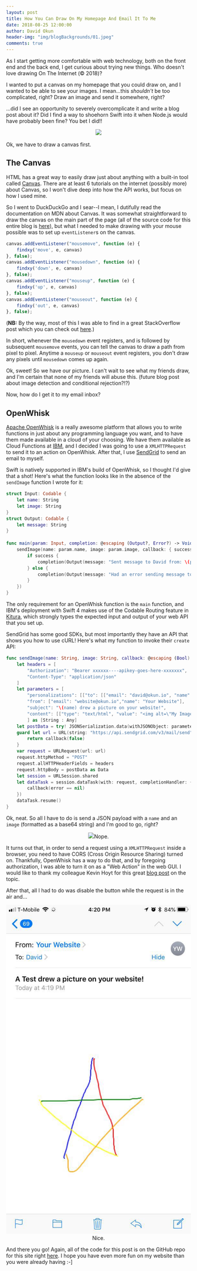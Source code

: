 ```yaml
---
layout: post
title: How You Can Draw On My Homepage And Email It To Me
date: 2018-08-25 12:00:00
author: David Okun
header-img: "img/blogBackgrounds/01.jpeg"
comments: true
---
```


As I start getting more comfortable with web technology, both on the front end and the back end, I get curious about trying new things. Who doesn't love drawing On The Internet (© 2018)?

I wanted to put a canvas on my homepage that you could draw on, and I wanted to be able to see your images. I mean...this *shouldn't* be too complicated, right? Draw an image and send it somewhere, right?

...did I see an opportunity to severely overcomplicate it and write a blog post about it? Did I find a way to shoehorn Swift into it when Node.js would have probably been fine? You bet I did!!

<p align="center">
    <img src="https://media.giphy.com/media/l2JdXrDsG0DiTxXK8/giphy.gif"/>
</p>

Ok, we have to draw a canvas first.

## The Canvas

HTML has a great way to easily draw just about anything with a built-in tool called [Canvas](https://developer.mozilla.org/en-US/docs/Web/API/Canvas_API). There are at least 6 tutorials on the internet (possibly more) about Canvas, so I won't dive deep into how the API works, but focus on how I used mine.

So I went to DuckDuckGo and I sear--I mean, I dutifully read the documentation on MDN about Canvas. It was somewhat straightforward to draw the canvas on the main part of the page (all of the source code for this entire blog is [here](https://github.com/dokun1/dokun1.github.io)), but what I needed to make drawing with your mouse possible was to set up `eventListener`s on the canvas.

```javascript
canvas.addEventListener("mousemove", function (e) {
    findxy('move', e, canvas)
}, false);
canvas.addEventListener("mousedown", function (e) {
    findxy('down', e, canvas)
}, false);
canvas.addEventListener("mouseup", function (e) {
    findxy('up', e, canvas)
}, false);
canvas.addEventListener("mouseout", function (e) {
    findxy('out', e, canvas)
}, false);
```

(**NB:** By the way, most of this I was able to find in a great StackOverflow post which you can check out [here](https://stackoverflow.com/questions/2368784/draw-on-html5-canvas-using-a-mouse).)

In short, whenever the `mousedown` event registers, and is followed by subsequent `mousemove` events, you can tell the canvas to draw a path from pixel to pixel. Anytime a `mouseup` or `mouseout` event registers, you don't draw any pixels until `mousedown` comes up again.

Ok, sweet! So we have our picture. I can't wait to see what my friends draw, and I'm certain that none of my friends will abuse this. (future blog post about image detection and conditional rejection?!?)

Now, how do I get it to my email inbox?

## OpenWhisk

[Apache OpenWhisk](https://openwhisk.apache.org) is a really awesome platform that allows you to write functions in just about any programming language you want, and to have them made available in a cloud of your choosing. We have them available as Cloud Functions at [IBM](https://console.bluemix.net/openwhisk/), and I decided I was going to use a `XMLHTTPRequest` to send it to an action on OpenWhisk. After that, I use [SendGrid](https://sendgrid.com) to send an email to myself.

Swift is natively supported in IBM's build of OpenWhisk, so I thought I'd give that a shot! Here's what the function looks like in the absence of the `sendImage` function I wrote for it:

```swift
struct Input: Codable {
    let name: String
    let image: String
}
struct Output: Codable {
    let message: String
}

func main(param: Input, completion: @escaping (Output?, Error?) -> Void) -> Void {
    sendImage(name: param.name, image: param.image, callback: { success in
        if success {
            completion(Output(message: "Sent message to David from: \(param.name)"), nil)
        } else {
            completion(Output(message: "Had an error sending message to David from: \(param.name)"), nil)
        }
    })
}
```

The only requirement for an OpenWhisk function is the `main` function, and IBM's deployment with Swift 4 makes use of the Codable Routing feature in [Kitura](https://kitura.io), which strongly types the expected input and output of your web API that you set up.

SendGrid has some good SDKs, but most importantly they have an API that shows you how to use cURL! Here's what my function to invoke their `create` API:

```swift
func sendImage(name: String, image: String, callback: @escaping (Bool) -> Void) {
    let headers = [
        "Authorization": "Bearer xxxxxx----apikey-goes-here-xxxxxxx",
        "Content-Type": "application/json"
    ]
    let parameters = [
        "personalizations": [["to": [["email": "david@okun.io", "name": "David Okun"]]]],
        "from": ["email": "website@okun.io","name": "Your Website"],
        "subject": "\(name) drew a picture on your website!",
        "content": [["type": "text/html", "value": "<img alt=\"My Image\" src=\"\(image)\"/>"]]
        ] as [String : Any]
    let postData = try! JSONSerialization.data(withJSONObject: parameters, options: [])
    guard let url = URL(string: "https://api.sendgrid.com/v3/mail/send") else {
        return callback(false)
    }
    var request = URLRequest(url: url)
    request.httpMethod = "POST"
    request.allHTTPHeaderFields = headers
    request.httpBody = postData as Data
    let session = URLSession.shared
    let dataTask = session.dataTask(with: request, completionHandler: { (data, response, error) -> Void in
        callback(error == nil)
    })
    dataTask.resume()
}
```

Ok, neat. So all I have to do is send a JSON payload with a `name` and an `image` (formatted as a base64 string) and I'm good to go, right?

<p align="center">
    <img src="https://media.giphy.com/media/3o6Mb43PiNTQS5WgLu/giphy.gif"/>Nope.
</p>

It turns out that, in order to send a request using a `XMLHTTPRequest` inside a browser, you need to have CORS (Cross Origin Resource Sharing) turned on. Thankfully, OpenWhisk has a way to do that, and by foregoing authorization, I was able to turn it on as a "Web Action" in the web GUI. I would like to thank my colleague Kevin Hoyt for this great [blog post](https://www.kevinhoyt.com/2017/06/15/async-openwhisk-web-action-with-cors/) on the topic.

After that, all I had to do was disable the button while the request is in the air and...

<p align="center">
    <img src="/img/2018-08-25/openWhiskResult.jpg"/>Nice.
</p>

And there you go! Again, all of the code for this post is on the GitHub repo for this site right [here](https://github.com/dokun1/dokun1.github.io). I hope you have even more fun on my website than you were already having :-]